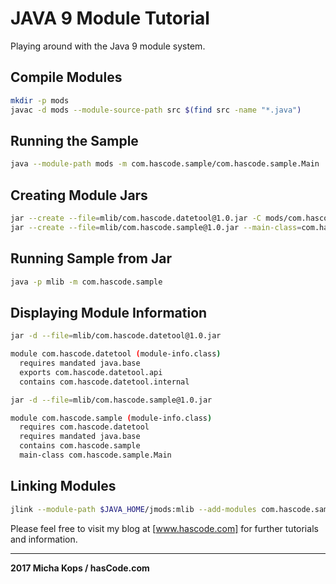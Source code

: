 # JAVA 9 Module Tutorial

Playing around with the Java 9 module system.

## Compile Modules

```bash
mkdir -p mods
javac -d mods --module-source-path src $(find src -name "*.java")
```

## Running the Sample
```bash
java --module-path mods -m com.hascode.sample/com.hascode.sample.Main
```

## Creating Module Jars

```bash
jar --create --file=mlib/com.hascode.datetool@1.0.jar -C mods/com.hascode.datetool .
jar --create --file=mlib/com.hascode.sample@1.0.jar --main-class=com.hascode.sample.Main -C mods/com.hascode.sample .
```
## Running Sample from Jar

```bash
java -p mlib -m com.hascode.sample
```

## Displaying Module Information

```bash
jar -d --file=mlib/com.hascode.datetool@1.0.jar

module com.hascode.datetool (module-info.class)
  requires mandated java.base
  exports com.hascode.datetool.api
  contains com.hascode.datetool.internal
```

```bash
jar -d --file=mlib/com.hascode.sample@1.0.jar  

module com.hascode.sample (module-info.class)
  requires com.hascode.datetool
  requires mandated java.base
  contains com.hascode.sample
  main-class com.hascode.sample.Main
```

## Linking Modules

```bash
jlink --module-path $JAVA_HOME/jmods:mlib --add-modules com.hascode.sample --output sampleapp
```

Please feel free to visit my blog at [www.hascode.com] for further tutorials and information.

------

**2017 Micha Kops / hasCode.com**

   [www.hascode.com]:http://www.hascode.com/

